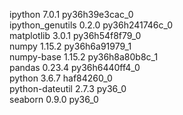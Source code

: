 ipython                   7.0.1            py36h39e3cac_0  
ipython_genutils          0.2.0            py36h241746c_0  
matplotlib                3.0.1            py36h54f8f79_0  
numpy                     1.15.2           py36h6a91979_1  
numpy-base                1.15.2           py36h8a80b8c_1  
pandas                    0.23.4           py36h6440ff4_0  
python                    3.6.7                haf84260_0  
python-dateutil           2.7.3                    py36_0  
seaborn                   0.9.0                    py36_0  
